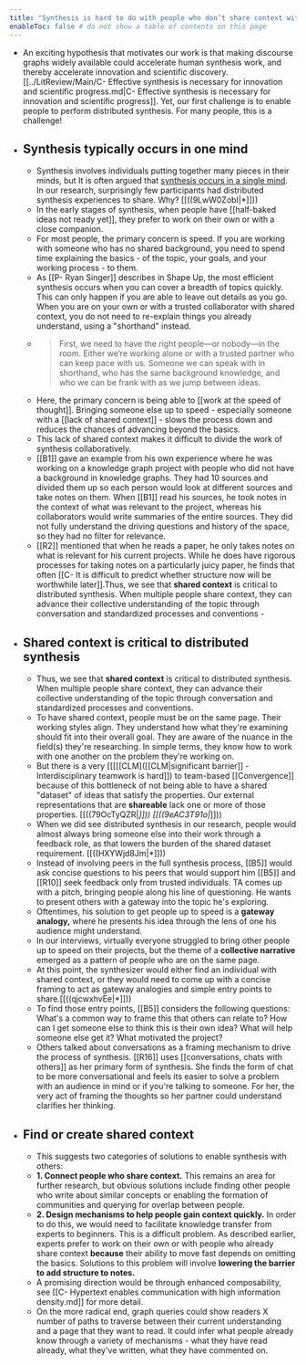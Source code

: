 ```yaml
---
title: "Synthesis is hard to do with people who don’t share context with you"
enableToc: false # do not show a table of contents on this page
---
```

- An exciting hypothesis that motivates our work is that making discourse graphs widely available could accelerate human synthesis work, and thereby accelerate innovation and scientific discovery. [[../LitReview/Main/C- Effective synthesis is necessary for innovation and scientific progress.md|C- Effective synthesis is necessary for innovation and scientific progress]]. Yet, our first challenge is to enable people to perform distributed synthesis. For many people, this is a challenge!
- ## Synthesis typically occurs in one mind
	- Synthesis involves individuals putting together many pieces in their minds, but It is often argued that [synthesis occurs in a single mind](https://notes.andymatuschak.org/Great_creative_work_is_usually_the_product_of_a_single_person). In our research, surprisingly few participants had distributed synthesis experiences to share. Why?  [[((9LwW0ZobI|*]]))
	- In the early stages of synthesis, when people have [[half-baked ideas not ready yet]], they prefer to work on their own or with a close companion. 
	- For most people, the primary concern is speed. If you are working with someone who has no shared background, you need to spend time explaining the basics - of the topic, your goals, and your working process - to them. 
	- As [[P- Ryan Singer]] describes in Shape Up, the most efficient synthesis occurs when you can cover a breadth of topics quickly. This can only happen if you are able to leave out details as you go. When you are on your own or with a trusted collaborator with shared context, you do not need to re-explain things you already understand, using a "shorthand" instead.
	- > First, we need to have the right people—or nobody—in the room. Either we’re working alone or with a trusted partner who can keep pace with us. Someone we can speak with in shorthand, who has the same background knowledge, and who we can be frank with as we jump between ideas.
	- Here, the primary concern is being able to [[work at the speed of thought]]. Bringing someone else up to speed - especially someone with a [[lack of shared context]] - slows the process down and reduces the chances of advancing beyond the basics.  
	- This lack of shared context makes it difficult to divide the work of synthesis collaboratively. 
	- [[B1]] gave an example from his own experience where he was working on a knowledge graph project with people who did not have a background in knowledge graphs. They had 10 sources and divided them up so each person would look at different sources and take notes on them. When [[B1]] read his sources, he took notes in the context of what was relevant to the project, whereas his collaborators would write summaries of the entire sources. They did not fully understand the driving questions and history of the space, so they had no filter for relevance.
	- [[R2]] mentioned that when he reads a paper, he only takes notes on what is relevant for his current projects. While he does have rigorous processes for taking notes on a particularly juicy paper, he finds that often [[C- It is difficult to predict whether structure now will be worthwhile later]].Thus, we see that **shared context** is critical to distributed synthesis. When multiple people share context, they can advance their collective understanding of the topic through conversation and standardized processes and conventions -
- ## Shared context is critical to distributed synthesis
	- Thus, we see that **shared context** is critical to distributed synthesis. When multiple people share context, they can advance their collective understanding of the topic through conversation and standardized processes and conventions. 
	- To have shared context, people must be on the same page. Their working styles align. They understand how what they're examining should fit into their overall goal. They are aware of the nuance in the field(s) they're researching. In simple terms, they know how to work with one another on the problem they're working on.   
	- But there is a very [[[[[CLM]([[CLM|significant barrier]] - Interdisciplinary teamwork is hard]]) to team-based [[Convergence]] because of this bottleneck of not being able to have a shared "dataset" of ideas that satisfy the properties. Our external representations that are **shareable** lack one or more of those properties. [[((79OcTyQZR|*]])) [[((9eAC3T91o|*]]))
	- When we did see distributed synthesis in our research, people would almost always bring someone else into their work through a feedback role, as that lowers the burden of the shared dataset requirement.  [[((HXYWjd8Jm|*]]))
	- Instead of involving peers in the full synthesis process, [[B5]] would ask concise questions to his peers that would support him  [[B5]] and [[R10]] seek feedback only from trusted individuals. TA comes up with a pitch, bringing people along his line of questioning. He wants to present others with a gateway into the topic he's exploring. 
	- Oftentimes, his solution to get people up to speed is a **gateway analogy,** where he presents his idea through the lens of one his audience might understand.
	- In our interviews, virtually everyone struggled to bring other people up to speed on their projects, but the theme of a **collective narrative** emerged as a pattern of people who are on the same page.
	- At this point, the synthesizer would either find an individual with shared context, or they would need to come up with a concise framing to act as gateway analogies and simple entry points to share.[[((qjcwxhvEe|*]]))
	- To find those entry points, [[B5]] considers the following questions: What's a common way to frame this that others can relate to? How can I get someone else to think this is their own idea? What will help someone else get it? What motivated the project?
	- Others talked about conversations as a framing mechanism to drive the process of synthesis.  [[R16]] uses [[conversations, chats with others]] as her primary form of synthesis. She finds the form of chat to be more conversational and feels its easier to solve a problem with an audience in mind or if you're talking to someone.  For her, the very act of framing the thoughts so her partner could understand clarifies her thinking.
- ## Find or create shared context
	- This suggests two categories of solutions to enable synthesis with others:
	- **1. Connect people who share context.** This remains an area for further research, but obvious solutions include finding other people who write about similar concepts or enabling the formation of communities and querying for overlap between people.
	- **2. Design mechanisms to help people gain context quickly.** In order to do this, we would need to facilitate knowledge transfer from experts to beginners. This is a difficult problem. As described earlier, experts prefer to work on their own or with people who already share context **because** their ability to move fast depends on omitting the basics. Solutions to this problem will involve **lowering the barrier to add structure to notes.** 
	- A promising direction would be through enhanced composability, see [[C- Hypertext enables communication with high information density.md]] for more detail.
	- On the more radical end, graph queries could show readers X number of paths to traverse between their current understanding and a page that they want to read. It could infer what people already know through a variety of mechanisms - what they have read already, what they've written, what they have commented on.
